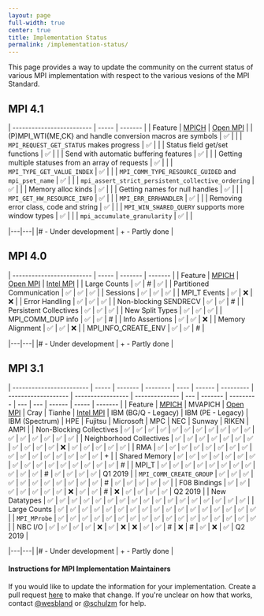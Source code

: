 ```yaml
---
layout: page
full-width: true
center: true
title: Implementation Status
permalink: /implementation-status/
---
```


This page provides a way to update the community on the current status of various MPI implementation with respect to the various vesions of the MPI Standard.

## MPI 4.1

| ------------------------- | ----- | ------- |
| Feature                   | [MPICH](https://mpich.org/) | [Open MPI](https://www.open-mpi.org/) |
| (P)MPI_WTI{ME,CK} and handle conversion macros are symbols             |   ✅   |      |
| `MPI_REQUEST_GET_STATUS` makes progress                                |   ✅   |      |
| Status field get/set functions                                         |   ✅   |      | 
| Send with automatic buffering features                                 |   ✅   |      | 
| Getting multiple statuses from an array of requests                    |   ✅   |      | 
| `MPI_TYPE_GET_VALUE_INDEX`                                             |   ✅   |      | 
| `MPI_COMM_TYPE_RESOURCE_GUIDED` and `mpi_pset_name`                    |   ✅   |      | 
| `mpi_assert_strict_persistent_collective_ordering`                     |   ✅   |      | 
| Memory alloc kinds                                                     |   ✅   |      | 
| Getting names for null handles                                         |   ✅   |      | 
| `MPI_GET_HW_RESOURCE_INFO`                                             |   ✅   |      | 
| `MPI_ERR_ERRHANDLER`                                                   |   ✅   |      | 
| Removing error class, code and string                                  |   ✅   |      | 
| `MPI_WIN_SHARED_QUERY` supports more window types                      |   ✅   |      | 
| `mpi_accumulate_granularity`                                           |   ✅   |      | 

|---|---|
|# - Under development | + - Partly done |

## MPI 4.0

| ------------------------- | ----- | ------- | ------- |
| Feature                   | [MPICH](https://mpich.org/) | [Open MPI](https://www.open-mpi.org/) |  [Intel MPI](https://www.intel.com/content/www/us/en/developer/tools/oneapi/mpi-library.html) |
| Large Counts              |  ✅   |    #    |    ✅    |
| Partitioned Communication |  ✅   |   ✅    |    ✅    |
| Sessions                  |  ✅   |   ✅    |    ✅    |
| MPI_T Events              |  ✅   |   ❌    |    ❌    |
| Error Handling            |  ✅   |   ✅    |    ✅    |
| Non-blocking SENDRECV     |  ✅   |   ✅    |     #    |
| Persistent Collectives    |  ✅   |   ✅    |    ✅    |
| New Split Types           |  ✅   |   ✅    |    ✅    |
| MPI_COMM_DUP info         |  ✅   |   ✅    |     #    |
| Info Assertions           |  ✅   |   ✅    |    ❌    |
| Memory Alignment          |  ✅   |   ✅    |    ❌    |
| MPI_INFO_CREATE_ENV       |  ✅   |   ✅    |     #    |


|---|---|
|# - Under development | + - Partly done |

## MPI 3.1

| ------------------------ | ----- | ------- | -------- | ---- | ------ | --------- | ------------------- | ----------------- | -------------- | --- | ------- | --------- | --- | --- | ------ | ----- | ------- |
| Feature                  | [MPICH](https://mpich.org/) | MVAPICH | [Open MPI](https://www.open-mpi.org/) | Cray | Tianhe | [Intel MPI](https://www.intel.com/content/www/us/en/developer/tools/oneapi/mpi-library.html) | IBM (BG/Q - Legacy) | IBM (PE - Legacy) | IBM (Spectrum) | HPE | Fujitsu | Microsoft | MPC | NEC | Sunway | RIKEN | AMPI    |
| Non-Blocking Collectives | ✅    | ✅      | ✅       | ✅   | ✅     | ✅        | ✅                  | ✅                | ✅             | ✅  | ✅      | ✅        | ✅  | ✅  | ✅     | ✅    | ✅      |
| Neighborhood Collectives | ✅    | ✅      | ✅       | ✅   | ✅     | ✅        | ✅                  | ✅                | ✅             | ✅  | ✅      | ❌        | ✅  | ✅  | ✅     | ✅    | ✅      |
| RMA                      | ✅    | ✅      | ✅       | ✅   | ✅     | ✅        | ✅                  | ✅                | ✅             | ✅  | ✅      | ✅        | ✅  | ✅  | ✅     | ✅    | +       |
| Shared Memory            | ✅    | ✅      | ✅       | ✅   | ✅     | ✅        | ✅                  | ✅                | ✅             | ✅  | ✅      | ✅        | ✅  | ✅  | ✅     | ✅    | #       |
| MPI_T                    | ✅    | ✅      | ✅       | ✅   | ✅     | ✅        | ✅                  | ✅                | ✅             | ✅  | ✅      | #         | ✅  | ✅  | ✅     | ✅    | Q1 2019 |
| `MPI_COMM_CREATE_GROUP`  | ✅    | ✅      | ✅       | ✅   | ✅     | ✅        | ✅                  | ✅                | ✅             | ✅  | ✅      | #         | ✅  | ✅  | ✅     | ✅    | ✅      |
| F08 Bindings             | ✅    | ✅      | ✅       | ✅   | ✅     | ✅        | ✅                  | ❌                | ✅             | ✅  | #       | ❌        | ✅  | ✅  | ✅     | ✅    | Q2 2019 |
| New Datatypes            | ✅    | ✅      | ✅       | ✅   | ✅     | ✅        | ✅                  | ✅                | ✅             | ✅  | ✅      | ✅        | ✅  | ✅  | ✅     | ✅    | ✅      |
| Large Counts             | ✅    | ✅      | ✅       | ✅   | ✅     | ✅        | ✅                  | ✅                | ✅             | ✅  | ✅      | ✅        | ✅  | ✅  | ✅     | ✅    | ✅      |
| `MPI_MProbe`             | ✅    | ✅      | ✅       | ✅   | ✅     | ✅        | ✅                  | ✅                | ✅             | ✅  | ✅      | ✅        | ✅  | ✅  | ✅     | ✅    | ✅      |
| NBC I/O                  | ✅    | ✅      | ✅       | ✅   | ❌     | ✅        | ❌                  | ❌                | ✅             | ✅  | #       | ❌        | #   | ✅  | ❌     | ✅    | Q2 2019 |

|---|---|
|# - Under development | + - Partly done |

#### Instructions for MPI Implementation Maintainers

If you would like to update the information for your implementation. Create a pull request [here](https://github.com/mpi-forum/mpi-forum.github.io/edit/master/Implementation_Status.md) to make that change. If you're unclear on how that works, contact [@wesbland](https://github.com/wesbland) or [@schulzm](https://github.com/schulzm) for help.
